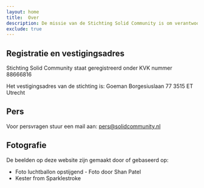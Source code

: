 ```yaml
---
layout: home
title:  Over
description: De missie van de Stichting Solid Community is om verantwoord en veilig data delen te realiseren op basis van van open standaarden en gebaseerd op waardes zoals zelfbeschikking, keuzevrijheid, vertrouwen en transparantie. We zien technologie als een middel om bij te dragen aan een mensgerichte, vriendelijke en veilige gebruikerservaring.
exclude: true
---
```


## Registratie en vestigingsadres
Stichting Solid Community staat geregistreerd onder KVK nummer 88666816

Het vestigingsadres van de stichting is:
Goeman Borgesiuslaan 77
3515 ET Utrecht

## Pers
Voor persvragen stuur een mail aan: <pers@solidcommunity.nl>

## Fotografie
De beelden op deze website zijn gemaakt door of gebaseerd op:

* Foto luchtballon opstijgend - Foto door Shan Patel
* Kester from Sparklestroke
